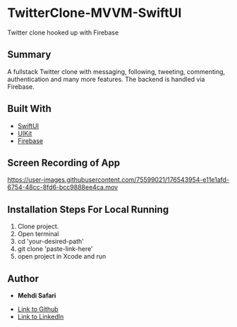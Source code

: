 # TwitterClone-MVVM-SwiftUI
Twitter clone hooked up with Firebase

## Summary
A fullstack Twitter clone with messaging, following, tweeting, commenting, authentication and many more features. The backend is handled via Firebase.

## Built With
* [SwiftUI](https://developer.apple.com/tutorials/swiftui)
* [UIKit](https://developer.apple.com/documentation/uikit)
* [Firebase](https://firebase.google.com/)

## Screen Recording of App
https://user-images.githubusercontent.com/75599021/176543954-e11e1afd-6754-48cc-8fd6-bcc9888ee4ca.mov

## Installation Steps For Local Running
1. Clone project.
2. Open terminal
3. cd 'your-desired-path'
4. git clone 'paste-link-here'
5. open project in Xcode and run

## Author

* **Mehdi Safari**

- [Link to Github](https://github.com/mehdisafari77)
- [Link to LinkedIn](https://www.linkedin.com/in/mehdi-safari-992799142/)
